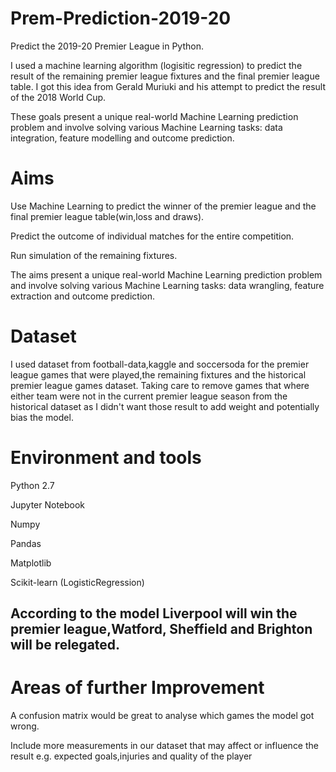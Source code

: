 # Prem-Prediction-2019-20
Predict the 2019-20 Premier League in Python.

I used a machine learning algorithm (logisitic regression) to predict the result of the remaining premier league fixtures and the final premier league table. I got this idea from Gerald Muriuki and his attempt to predict the result of the 2018 World Cup.

These goals present a unique real-world Machine Learning prediction problem and involve solving various Machine Learning tasks: data integration, feature modelling and outcome prediction.


# Aims
Use Machine Learning to predict the winner of the premier league and the final premier league table(win,loss and draws).

Predict the outcome of individual matches for the entire competition.

Run simulation of the remaining fixtures.

The aims present a unique real-world Machine Learning prediction problem and involve solving various Machine Learning tasks: data wrangling, feature extraction and outcome prediction.

# Dataset
I used dataset from football-data,kaggle and soccersoda for the premier league games that were played,the remaining fixtures and the historical premier league games dataset.
Taking care to remove games that  where either team were not in the current premier league season from the historical dataset as I didn't want those result to add weight and potentially bias the model.

# Environment and tools
Python 2.7

Jupyter Notebook

Numpy

Pandas

Matplotlib

Scikit-learn (LogisticRegression)


## According to the model Liverpool will win the premier league,Watford, Sheffield and Brighton will be relegated.

# Areas of further Improvement

A confusion matrix would be great to analyse which games the model got wrong.

Include more measurements in our dataset that may affect or influence the result e.g. expected goals,injuries and quality of the player

